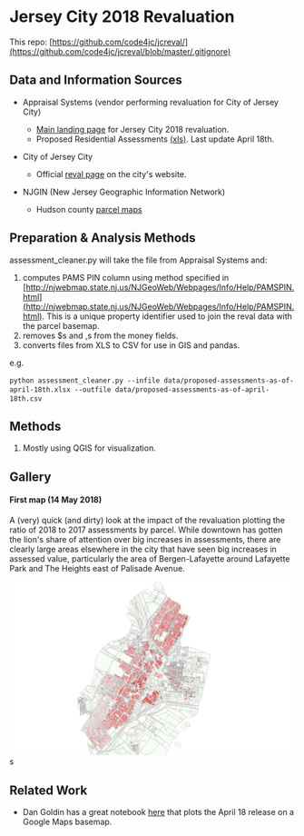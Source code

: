 # Jersey City 2018 Revaluation

This repo: [https://github.com/code4jc/jcreval/](https://github.com/code4jc/jcreval/blob/master/.gitignore)

## Data and Information Sources


- Appraisal Systems (vendor performing revaluation for City of Jersey City)
  - [Main landing page](http://www.asinj.com/revaluation.asp?p=current&id=359) for Jersey City 2018 revaluation.
  - Proposed Residential Assessments [(xls)](http://www.asinj.com/revaluation/docs/assessmentlists/359/Proposed%20Assessments%20as%20of%20April%2018th.xlsx). Last update April 18th.

  
- City of Jersey City
    - Official [reval page](http://www.cityofjerseycity.com/CityHall/taxes/reval/) on the city's website.


- NJGIN (New Jersey Geographic Information Network)
  - Hudson county [parcel maps](https://njgin.state.nj.us/NJ_NJGINExplorer/IW.jsp?DLayer=Parcels%20by%20County/Muni)
  
## Preparation & Analysis Methods

assessment_cleaner.py will take the file from Appraisal Systems and:
1. computes PAMS PIN column  using method specified in [http://njwebmap.state.nj.us/NJGeoWeb/Webpages/Info/Help/PAMSPIN.html](http://njwebmap.state.nj.us/NJGeoWeb/Webpages/Info/Help/PAMSPIN.html). This is a unique property identifier used to join the reval data with the parcel basemap.
2. removes $s and ,s from the money fields.
3. converts files from XLS to CSV for use in GIS and pandas.

e.g.

```
python assessment_cleaner.py --infile data/proposed-assessments-as-of-april-18th.xlsx --outfile data/proposed-assessments-as-of-april-18th.csv

```
## Methods

1. Mostly using QGIS for visualization.

## Gallery

#### First map (14 May 2018)

A (very) quick (and dirty) look at the impact of the revaluation plotting the ratio of 2018 to 2017 assessments by parcel. While downtown has gotten the lion's share of attention over big increases in assessments, there are clearly large areas elsewhere in the city that have seen big increases in assessed value, particularly the area of Bergen-Lafayette around Lafayette Park and The Heights east of Palisade Avenue.

![Assessment Ratio 2018 to 2017](gallery/jc-1.png)
s
## Related Work

- Dan Goldin has a great notebook [here](https://github.com/dangoldin/jersey-city-tax-assessment) that plots the April 18 release on a Google Maps basemap. 

